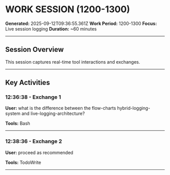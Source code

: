 # WORK SESSION (1200-1300)

**Generated:** 2025-09-12T09:36:55.361Z
**Work Period:** 1200-1300
**Focus:** Live session logging
**Duration:** ~60 minutes

---

## Session Overview

This session captures real-time tool interactions and exchanges.

---

## Key Activities

### 12:36:38 - Exchange 1

**User:** what is the difference between the flow-charts hybrid-logging-system and live-logging-architecture?

**Tools:** Bash

---

### 12:38:36 - Exchange 2

**User:** proceed as recommended

**Tools:** TodoWrite

---


